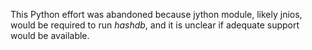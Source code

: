 This Python effort was abandoned because jython module, likely jnios,
would be required to run _hashdb_, and it is unclear if adequate support
would be available.
